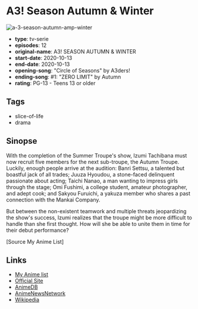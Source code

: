 # A3! Season Autumn &amp; Winter

![a-3-season-autumn-amp-winter](https://cdn.myanimelist.net/images/anime/1049/108197.jpg)

-   **type**: tv-serie
-   **episodes**: 12
-   **original-name**: A3! SEASON AUTUMN & WINTER
-   **start-date**: 2020-10-13
-   **end-date**: 2020-10-13
-   **opening-song**: "Circle of Seasons" by A3ders!
-   **ending-song**: #1: "ZERO LIMIT" by Autumn
-   **rating**: PG-13 - Teens 13 or older

## Tags

-   slice-of-life
-   drama

## Sinopse

With the completion of the Summer Troupe's show, Izumi Tachibana must now recruit five members for the next sub-troupe, the Autumn Troupe. Luckily, enough people arrive at the audition: Banri Settsu, a talented but boastful jack of all trades; Juuza Hyoudou, a stone-faced delinquent passionate about acting; Taichi Nanao, a man wanting to impress girls through the stage; Omi Fushimi, a college student, amateur photographer, and adept cook; and Sakyou Furuichi, a yakuza member who shares a past connection with the Mankai Company.

But between the non-existent teamwork and multiple threats jeopardizing the show's success, Izumi realizes that the troupe might be more difficult to handle than she first thought. How will she be able to unite them in time for their debut performance?

[Source My Anime List]

## Links

-   [My Anime list](https://myanimelist.net/anime/40272/A3_Season_Autumn___Winter)
-   [Official Site](https://www.a3-animation.jp/index.html)
-   [AnimeDB](http://anidb.info/perl-bin/animedb.pl?show=anime&aid=15048)
-   [AnimeNewsNetwork](http://www.animenewsnetwork.com/encyclopedia/anime.php?id=23264)
-   [Wikipedia](https://ja.wikipedia.org/wiki/A3!#%E3%83%86%E3%83%AC%E3%83%93%E3%82%A2%E3%83%8B%E3%83%A1)
